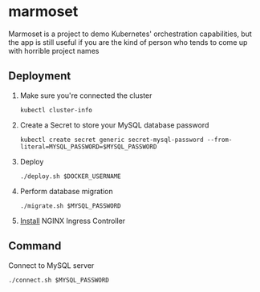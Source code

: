 # marmoset

Marmoset is a project to demo Kubernetes' orchestration capabilities, but the app is still useful if you are the kind of person who tends to come up with horrible project names

## Deployment

1. Make sure you're connected the cluster
   
   `kubectl cluster-info`

2. Create a Secret to store your MySQL database password
   
   `kubectl create secret generic secret-mysql-password --from-literal=MYSQL_PASSWORD=$MYSQL_PASSWORD`

3. Deploy
   
   `./deploy.sh $DOCKER_USERNAME`

4. Perform database migration
   
   `./migrate.sh $MYSQL_PASSWORD`

5. [Install](https://kubernetes.github.io/ingress-nginx/deploy/) NGINX Ingress Controller

## Command

Connect to MySQL server

`./connect.sh $MYSQL_PASSWORD`
